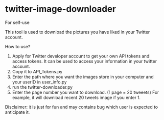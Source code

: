 # twitter-image-downloader
For self-use

This tool is used to download the pictures you have liked in your Twitter account.

How to use?
1.  Apply for Twitter developer account to get your own API tokens and access tokens.
    It can be used to access your information in your twitter account.
2.  Copy it to API_Tokens.py 
3.  Enter the path where you want the images store in your computer and your userID in user_info.py
4.  run the twitter-downloader.py
5.  Enter the page number you want to download. (1 page = 20 tweeets)
    For example, it will download recent 20 tweets image if you enter 1.

Disclaimer:
it is just for fun and may contains bug which user is expected to anticipate it.
